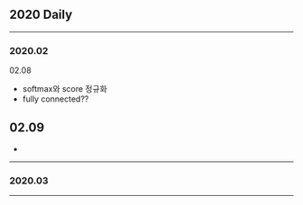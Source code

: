## 2020 Daily
----------
### 2020.02

02.08
  - softmax와 score 정규화
  - fully connected??
  
02.09
  -
  -
  
----------
### 2020.03
----------
